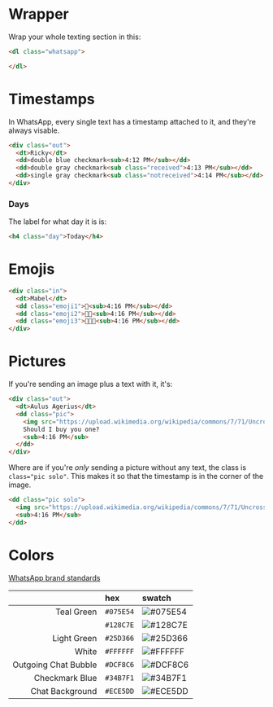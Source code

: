 # Wrapper
Wrap your whole texting section in this:
```html
<dl class="whatsapp">

</dl>
```

# Timestamps
In WhatsApp, every single text has a timestamp attached to it, and they're always visable.

```html
<div class="out">
  <dt>Ricky</dt>
  <dd>double blue checkmark<sub>4:12 PM</sub></dd>
  <dd>double gray checkmark<sub class="received">4:13 PM</sub></dd>
  <dd>single gray checkmark<sub class="notreceived">4:14 PM</sub></dd>
</div>
```

### Days
The label for what day it is is:
```html
<h4 class="day">Today</h4>
```

# Emojis
```html
<div class="in">
  <dt>Mabel</dt>
  <dd class="emoji1">💖<sub>4:16 PM</sub></dd>
  <dd class="emoji2">💖💖<sub>4:16 PM</sub></dd>
  <dd class="emoji3">💖💖💖<sub>4:16 PM</sub></dd>
</div>
```

# Pictures
If you're sending an image plus a text with it, it's:

```html
<div class="out">
  <dt>Aulus Agerius</dt>
  <dd class="pic">
    <img src="https://upload.wikimedia.org/wikipedia/commons/7/71/Uncrossed_gladius.jpg" />
    Should I buy you one?
    <sub>4:16 PM</sub>
  </dd>
</div>
```

Where are if you're _only_ sending a picture without any text, the class is `class="pic solo"`. This makes it so that the timestamp is in the corner of the image.

```html
<dd class="pic solo">
  <img src="https://upload.wikimedia.org/wikipedia/commons/7/71/Uncrossed_gladius.jpg" />
  <sub>4:16 PM</sub>
</dd>
```

# Colors
[WhatsApp brand standards](https://whatsappbrand.com/)

|                      | hex       | swatch |
| -------------------: | :-------- | :----- |
| Teal Green           | `#075E54` | ![#075E54](https://placehold.it/15/075E54?text=+)
|                      | `#128C7E` | ![#128C7E](https://placehold.it/15/128C7E?text=+)
| Light Green          | `#25D366` | ![#25D366](https://placehold.it/15/25D366?text=+)
| White                | `#FFFFFF` | ![#FFFFFF](https://placehold.it/15/FFFFFF?text=+)
| Outgoing Chat Bubble | `#DCF8C6` | ![#DCF8C6](https://placehold.it/15/DCF8C6?text=+)
| Checkmark Blue       | `#34B7F1` | ![#34B7F1](https://placehold.it/15/34B7F1?text=+)
| Chat Background      | `#ECE5DD` | ![#ECE5DD](https://placehold.it/15/ECE5DD?text=+)
